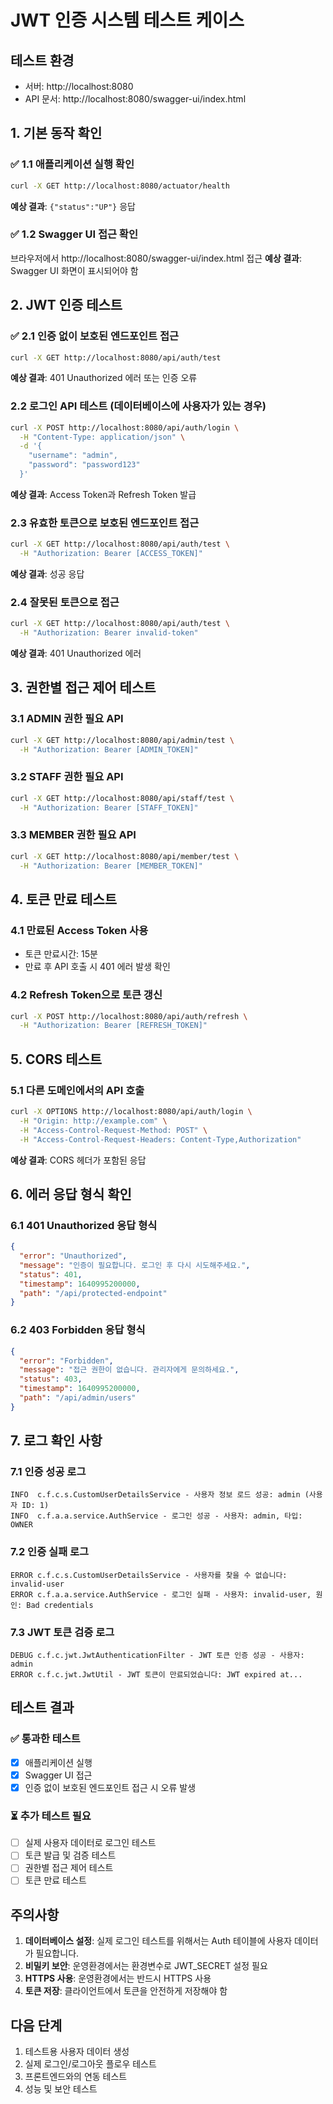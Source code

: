 # JWT 인증 시스템 테스트 케이스

## 테스트 환경
- 서버: http://localhost:8080
- API 문서: http://localhost:8080/swagger-ui/index.html

## 1. 기본 동작 확인

### ✅ 1.1 애플리케이션 실행 확인
```bash
curl -X GET http://localhost:8080/actuator/health
```
**예상 결과**: `{"status":"UP"}` 응답

### ✅ 1.2 Swagger UI 접근 확인
브라우저에서 http://localhost:8080/swagger-ui/index.html 접근
**예상 결과**: Swagger UI 화면이 표시되어야 함

## 2. JWT 인증 테스트

### ✅ 2.1 인증 없이 보호된 엔드포인트 접근
```bash
curl -X GET http://localhost:8080/api/auth/test
```
**예상 결과**: 401 Unauthorized 에러 또는 인증 오류

### 2.2 로그인 API 테스트 (데이터베이스에 사용자가 있는 경우)
```bash
curl -X POST http://localhost:8080/api/auth/login \
  -H "Content-Type: application/json" \
  -d '{
    "username": "admin",
    "password": "password123"
  }'
```
**예상 결과**: Access Token과 Refresh Token 발급

### 2.3 유효한 토큰으로 보호된 엔드포인트 접근
```bash
curl -X GET http://localhost:8080/api/auth/test \
  -H "Authorization: Bearer [ACCESS_TOKEN]"
```
**예상 결과**: 성공 응답

### 2.4 잘못된 토큰으로 접근
```bash
curl -X GET http://localhost:8080/api/auth/test \
  -H "Authorization: Bearer invalid-token"
```
**예상 결과**: 401 Unauthorized 에러

## 3. 권한별 접근 제어 테스트

### 3.1 ADMIN 권한 필요 API
```bash
curl -X GET http://localhost:8080/api/admin/test \
  -H "Authorization: Bearer [ADMIN_TOKEN]"
```

### 3.2 STAFF 권한 필요 API
```bash
curl -X GET http://localhost:8080/api/staff/test \
  -H "Authorization: Bearer [STAFF_TOKEN]"
```

### 3.3 MEMBER 권한 필요 API
```bash
curl -X GET http://localhost:8080/api/member/test \
  -H "Authorization: Bearer [MEMBER_TOKEN]"
```

## 4. 토큰 만료 테스트

### 4.1 만료된 Access Token 사용
- 토큰 만료시간: 15분
- 만료 후 API 호출 시 401 에러 발생 확인

### 4.2 Refresh Token으로 토큰 갱신
```bash
curl -X POST http://localhost:8080/api/auth/refresh \
  -H "Authorization: Bearer [REFRESH_TOKEN]"
```

## 5. CORS 테스트

### 5.1 다른 도메인에서의 API 호출
```bash
curl -X OPTIONS http://localhost:8080/api/auth/login \
  -H "Origin: http://example.com" \
  -H "Access-Control-Request-Method: POST" \
  -H "Access-Control-Request-Headers: Content-Type,Authorization"
```
**예상 결과**: CORS 헤더가 포함된 응답

## 6. 에러 응답 형식 확인

### 6.1 401 Unauthorized 응답 형식
```json
{
  "error": "Unauthorized",
  "message": "인증이 필요합니다. 로그인 후 다시 시도해주세요.",
  "status": 401,
  "timestamp": 1640995200000,
  "path": "/api/protected-endpoint"
}
```

### 6.2 403 Forbidden 응답 형식
```json
{
  "error": "Forbidden",
  "message": "접근 권한이 없습니다. 관리자에게 문의하세요.",
  "status": 403,
  "timestamp": 1640995200000,
  "path": "/api/admin/users"
}
```

## 7. 로그 확인 사항

### 7.1 인증 성공 로그
```
INFO  c.f.c.s.CustomUserDetailsService - 사용자 정보 로드 성공: admin (사용자 ID: 1)
INFO  c.f.a.a.service.AuthService - 로그인 성공 - 사용자: admin, 타입: OWNER
```

### 7.2 인증 실패 로그
```
ERROR c.f.c.s.CustomUserDetailsService - 사용자를 찾을 수 없습니다: invalid-user
ERROR c.f.a.a.service.AuthService - 로그인 실패 - 사용자: invalid-user, 원인: Bad credentials
```

### 7.3 JWT 토큰 검증 로그
```
DEBUG c.f.c.jwt.JwtAuthenticationFilter - JWT 토큰 인증 성공 - 사용자: admin
ERROR c.f.c.jwt.JwtUtil - JWT 토큰이 만료되었습니다: JWT expired at...
```

## 테스트 결과

### ✅ 통과한 테스트
- [x] 애플리케이션 실행
- [x] Swagger UI 접근
- [x] 인증 없이 보호된 엔드포인트 접근 시 오류 발생

### ⏳ 추가 테스트 필요
- [ ] 실제 사용자 데이터로 로그인 테스트
- [ ] 토큰 발급 및 검증 테스트
- [ ] 권한별 접근 제어 테스트
- [ ] 토큰 만료 테스트

## 주의사항

1. **데이터베이스 설정**: 실제 로그인 테스트를 위해서는 Auth 테이블에 사용자 데이터가 필요합니다.
2. **비밀키 보안**: 운영환경에서는 환경변수로 JWT_SECRET 설정 필요
3. **HTTPS 사용**: 운영환경에서는 반드시 HTTPS 사용
4. **토큰 저장**: 클라이언트에서 토큰을 안전하게 저장해야 함

## 다음 단계

1. 테스트용 사용자 데이터 생성
2. 실제 로그인/로그아웃 플로우 테스트
3. 프론트엔드와의 연동 테스트
4. 성능 및 보안 테스트